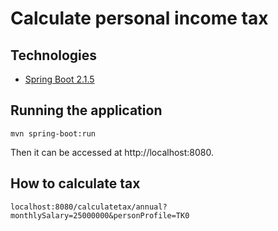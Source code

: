 # Calculate personal income tax

## Technologies
* [Spring Boot 2.1.5](https://spring.io/blog/2019/05/15/spring-boot-2-1-5-released)

## Running the application
```
mvn spring-boot:run
```
Then it can be accessed at http://localhost:8080.

## How to calculate tax
```
localhost:8080/calculatetax/annual?monthlySalary=25000000&personProfile=TK0
```
